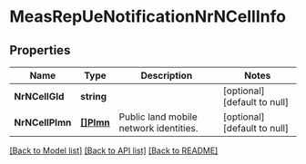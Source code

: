 # MeasRepUeNotificationNrNCellInfo

## Properties
Name | Type | Description | Notes
------------ | ------------- | ------------- | -------------
**NrNCellGId** | **string** |  | [optional] [default to null]
**NrNCellPlmn** | [**[]Plmn**](Plmn.md) | Public land mobile network identities. | [optional] [default to null]

[[Back to Model list]](../README.md#documentation-for-models) [[Back to API list]](../README.md#documentation-for-api-endpoints) [[Back to README]](../README.md)

